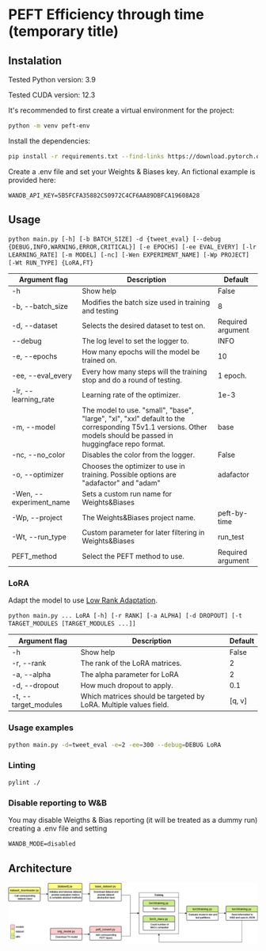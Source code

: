 # PEFT Efficiency through time (temporary title)

## Instalation

Tested Python version: 3.9

Tested CUDA version: 12.3

It's recommended to first create a virtual environment for the project:
```bash
python -m venv peft-env
```

Install the dependencies:
```bash
pip install -r requirements.txt --find-links https://download.pytorch.org/whl/torch_stable.html
```

Create a .env file and set your Weights & Biases key. An fictional example is provided here:
```
WANDB_API_KEY=5B5FCFA35882C50972C4CF6AA89DBFCA19608A28
```

## Usage

```
python main.py [-h] [-b BATCH_SIZE] -d {tweet_eval} [--debug {DEBUG,INFO,WARNING,ERROR,CRITICAL}] [-e EPOCHS] [-ee EVAL_EVERY] [-lr LEARNING_RATE] [-m MODEL] [-nc] [-Wen EXPERIMENT_NAME] [-Wp PROJECT] [-Wt RUN_TYPE] {LoRA,FT}
```

| Argument flag           | Description                                                                                                                                                     | Default           |
|-------------------------|-----------------------------------------------------------------------------------------------------------------------------------------------------------------|-------------------|
| -h                      | Show help                                                                                                                                                       | False             |
| -b, --batch_size        | Modifies the batch size used in training and testing                                                                                                            | 8                 |
| -d, --dataset           | Selects the desired dataset to test on.                                                                                                                         | Required argument |
| --debug                 | The log level to set the logger to.                                                                                                                             | INFO              |
| -e, --epochs            | How many epochs will the model be trained on.                                                                                                                   | 10                |
| -ee, --eval_every       | Every how many steps will the training stop and do a round of testing.                                                                                          | 1 epoch.          |
| -lr, --learning_rate    | Learning rate of the optimizer.                                                                                                                                 | 1e-3              |
| -m, --model             | The model to use. "small", "base", "large", "xl", "xxl" default to the corresponding T5v1.1 versions. Other models should be passed in huggingface repo format. | base              |
| -nc, --no_color         | Disables the color from the logger.                                                                                                                             | False             |
| -o, --optimizer         | Chooses the optimizer to use in training. Possible options are "adafactor" and "adam"                                                                           | adafactor         | 
| -Wen, --experiment_name | Sets a custom run name for Weights&Biases                                                                                                                       |                   |
| -Wp, --project          | The Weights&Biases project name.                                                                                                                                | peft-by-time      |
| -Wt, --run_type         | Custom parameter for later filtering in Weights&Biases                                                                                                          | run_test          |
| PEFT_method             | Select the PEFT method to use.                                                                                                                                  | Required argument |

### LoRA

Adapt the model to use [Low Rank Adaptation](https://arxiv.org/abs/2106.09685).

```
python main.py ... LoRA [-h] [-r RANK] [-a ALPHA] [-d DROPOUT] [-t TARGET_MODULES [TARGET_MODULES ...]]
```

| Argument flag        | Description                                                       | Default |
|----------------------|-------------------------------------------------------------------|---------|
| -h                   | Show help                                                         | False   |
| -r, --rank           | The rank of the LoRA matrices.                                    | 2       |
| -a, --alpha          | The alpha parameter for LoRA                                      | 2       |
| -d, --dropout        | How much dropout to apply.                                        | 0.1     |
| -t, --target_modules | Which matrices should be targeted by LoRA. Multiple values field. | [q, v]  |

### Usage examples

```bash
python main.py -d=tweet_eval -e=2 -ee=300 --debug=DEBUG LoRA
```

### Linting
```bash
pylint ./
```

### Disable reporting to W&B

You may disable Weigths & Bias reporting (it will be treated as a dummy run) creating a .env file and setting

```
WANDB_MODE=disabled
```

## Architecture
![Diagram of the program flow](https://github.com/Markel/PEFT-by-time/blob/main/assets/PEFT.drawio.png?raw=true)
